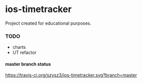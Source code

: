# ios-timetracker
Project created for educational purposes.

### TODO
- charts
- UT refactor

#### master branch status
https://travis-ci.org/szysz3/ios-timetracker.svg?branch=master
